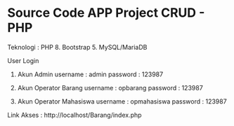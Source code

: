 # Source Code APP Project CRUD - PHP

Teknologi :
PHP 8.
Bootstrap 5.
MySQL/MariaDB

User Login

1. Akun Admin
   username : admin
   password : 123987

2. Akun Operator Barang
   username : opbarang
   password : 123987

3. Akun Operator Mahasiswa
   username : opmahasiswa
   password : 123987

Link Akses : http://localhost/Barang/index.php
